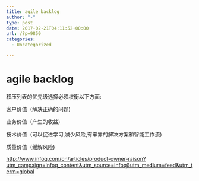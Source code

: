 ```yaml
---
title: agile backlog
author: "-"
type: post
date: 2017-02-21T04:11:52+00:00
url: /?p=9850
categories:
  - Uncategorized

---
```

# agile backlog
积压列表的优先级选择必须权衡以下方面: 

客户价值（解决正确的问题) 
  
业务价值（产生的收益) 
  
技术价值（可以促进学习,减少风险,有牢靠的解决方案和智能工作流) 
  
质量价值（缓解风险) 

http://www.infoq.com/cn/articles/product-owner-raison?utm_campaign=infoq_content&utm_source=infoq&utm_medium=feed&utm_term=global